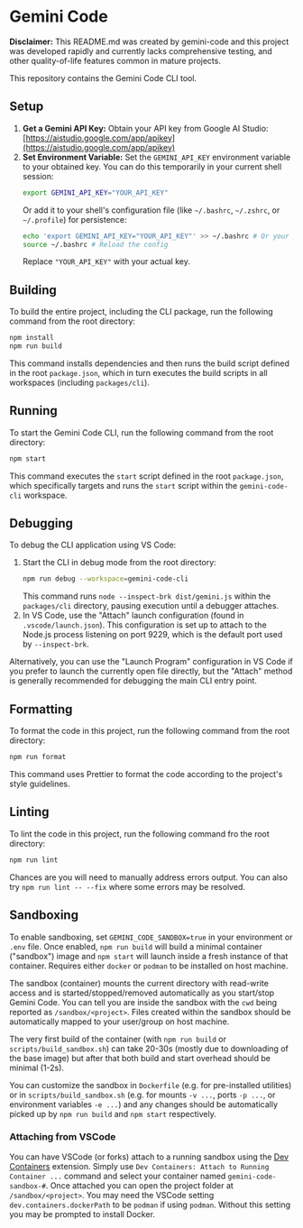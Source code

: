 # Gemini Code

**Disclaimer:** This README.md was created by gemini-code and this project was developed rapidly and currently lacks comprehensive testing, and other quality-of-life features common in mature projects.

This repository contains the Gemini Code CLI tool.

## Setup

1.  **Get a Gemini API Key:** Obtain your API key from Google AI Studio: [https://aistudio.google.com/app/apikey](https://aistudio.google.com/app/apikey)
2.  **Set Environment Variable:** Set the `GEMINI_API_KEY` environment variable to your obtained key. You can do this temporarily in your current shell session:
    ```bash
    export GEMINI_API_KEY="YOUR_API_KEY"
    ```
    Or add it to your shell's configuration file (like `~/.bashrc`, `~/.zshrc`, or `~/.profile`) for persistence:
    ```bash
    echo 'export GEMINI_API_KEY="YOUR_API_KEY"' >> ~/.bashrc # Or your preferred shell config file
    source ~/.bashrc # Reload the config
    ```
    Replace `"YOUR_API_KEY"` with your actual key.

## Building

To build the entire project, including the CLI package, run the following command from the root directory:

```bash
npm install
npm run build
```

This command installs dependencies and then runs the build script defined in the root `package.json`, which in turn executes the build scripts in all workspaces (including `packages/cli`).

## Running

To start the Gemini Code CLI, run the following command from the root directory:

```bash
npm start
```

This command executes the `start` script defined in the root `package.json`, which specifically targets and runs the `start` script within the `gemini-code-cli` workspace.

## Debugging

To debug the CLI application using VS Code:

1.  Start the CLI in debug mode from the root directory:
    ```bash
    npm run debug --workspace=gemini-code-cli
    ```
    This command runs `node --inspect-brk dist/gemini.js` within the `packages/cli` directory, pausing execution until a debugger attaches.
2.  In VS Code, use the "Attach" launch configuration (found in `.vscode/launch.json`). This configuration is set up to attach to the Node.js process listening on port 9229, which is the default port used by `--inspect-brk`.

Alternatively, you can use the "Launch Program" configuration in VS Code if you prefer to launch the currently open file directly, but the "Attach" method is generally recommended for debugging the main CLI entry point.

## Formatting

To format the code in this project, run the following command from the root directory:

```bash
npm run format
```

This command uses Prettier to format the code according to the project's style guidelines.

## Linting

To lint the code in this project, run the following command fro the root directory:

```bash
npm run lint
```

Chances are you will need to manually address errors output. You can also try `npm run lint -- --fix` where some errors may be resolved.

## Sandboxing

To enable sandboxing, set `GEMINI_CODE_SANDBOX=true` in your environment or `.env` file. Once enabled, `npm run build` will build a minimal container ("sandbox") image and `npm start` will launch inside a fresh instance of that container. Requires either `docker` or `podman` to be installed on host machine.

The sandbox (container) mounts the current directory with read-write access and is started/stopped/removed automatically as you start/stop Gemini Code. You can tell you are inside the sandbox with the `cwd` being reported as `/sandbox/<project>`. Files created within the sandbox should be automatically mapped to your user/group on host machine.

The very first build of the container (with `npm run build` or `scripts/build_sandbox.sh`) can take 20-30s (mostly due to downloading of the base image) but after that both build and start overhead should be minimal (1-2s).

You can customize the sandbox in `Dockerfile` (e.g. for pre-installed utilities) or in `scripts/build_sandbox.sh` (e.g. for mounts `-v ...`, ports `-p ...`, or environment variables `-e ...`) and any changes should be automatically picked up by `npm run build` and `npm start` respectively.

### Attaching from VSCode

You can have VSCode (or forks) attach to a running sandbox using the [Dev Containers](https://marketplace.cursorapi.com/items?itemName=ms-vscode-remote.remote-containers) extension. Simply use `Dev Containers: Attach to Running Container ...` command and select your container named `gemini-code-sandbox-#`. Once attached you can open the project folder at `/sandbox/<project>`. You may need the VSCode setting `dev.containers.dockerPath` to be `podman` if using `podman`. Without this setting you may be prompted to install Docker.
